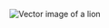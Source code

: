 ![Vector image of a lion](https://img.freepik.com/free-vector/lion-head-vector-colour_39624-8.jpg?size=338&ext=jpg)
